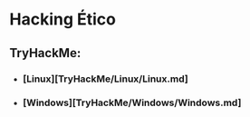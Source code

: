 # Hacking Ético 


## TryHackMe:

- ### [Linux][TryHackMe/Linux/Linux.md]
- ### [Windows][TryHackMe/Windows/Windows.md]

